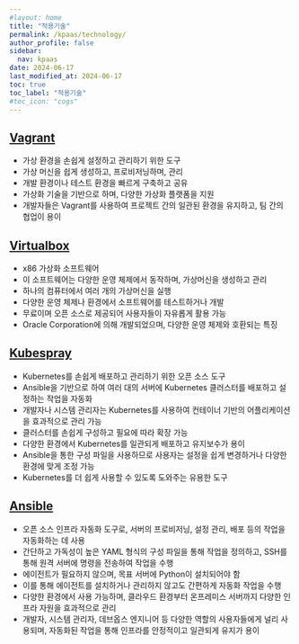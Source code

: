 ```yaml
---
#layout: home
title: "적용기술"
permalink: /kpaas/technology/
author_profile: false
sidebar:
  nav: kpaas
date: 2024-06-17
last_modified_at: 2024-06-17
toc: true
toc_label: "적용기술"
#toc_icon: "cogs"
---
```


## <a href="https://developer.hashicorp.com/vagrant" class="btn--large">Vagrant</a>
- 가상 환경을 손쉽게 설정하고 관리하기 위한 도구
- 가상 머신을 쉽게 생성하고, 프로비저닝하며, 관리
- 개발 환경이나 테스트 환경을 빠르게 구축하고 공유
- 가상화 기술을 기반으로 하며, 다양한 가상화 플랫폼을 지원
- 개발자들은 Vagrant를 사용하여 프로젝트 간의 일관된 환경을 유지하고, 팀 간의 협업이 용이

## <a href="https://www.virtualbox.org" class="btn--large">Virtualbox</a>
- x86 가상화 소프트웨어
- 이 소프트웨어는 다양한 운영 체제에서 동작하며, 가상머신을 생성하고 관리
- 하나의 컴퓨터에서 여러 개의 가상머신을 실행
- 다양한 운영 체제나 환경에서 소프트웨어를 테스트하거나 개발
- 무료이며 오픈 소스로 제공되어 사용자들이 자유롭게 활용 가능
- Oracle Corporation에 의해 개발되었으며, 다양한 운영 체제와 호환되는 특징

## <a href="https://kubespray.io" class="btn--large">Kubespray</a>
- Kubernetes를 손쉽게 배포하고 관리하기 위한 오픈 소스 도구
- Ansible을 기반으로 하여 여러 대의 서버에 Kubernetes 클러스터를 배포하고 설정하는 작업을 자동화
- 개발자나 시스템 관리자는 Kubernetes를 사용하여 컨테이너 기반의 어플리케이션을 효과적으로 관리 가능
- 클러스터를 손쉽게 구성하고 필요에 따라 확장 가능
- 다양한 환경에서 Kubernetes를 일관되게 배포하고 유지보수가 용이
- Ansible을 통한 구성 파일을 사용하므로 사용자는 설정을 쉽게 변경하거나 다양한 환경에 맞게 조정 가능
- Kubernetes를 더 쉽게 사용할 수 있도록 도와주는 유용한 도구

## <a href="https://www.ansible.com" class="btn--large">Ansible</a>
- 오픈 소스 인프라 자동화 도구로, 서버의 프로비저닝, 설정 관리, 배포 등의 작업을 자동화하는 데 사용
- 간단하고 가독성이 높은 YAML 형식의 구성 파일을 통해 작업을 정의하고, SSH를 통해 원격 서버에 명령을 전송하여 작업을 수행
- 에이전트가 필요하지 않으며, 목표 서버에 Python이 설치되어야 함
- 이를 통해 에이전트를 설치하거나 관리하지 않고도 간편하게 자동화 작업을 수행
- 다양한 환경에서 사용 가능하며, 클라우드 환경부터 온프레미스 서버까지 다양한 인프라 자원을 효과적으로 관리
- 개발자, 시스템 관리자, 데브옵스 엔지니어 등 다양한 역할의 사용자들에게 널리 사용되며, 자동화된 작업을 통해 인프라를 안정적이고 일관되게 유지가 용이

